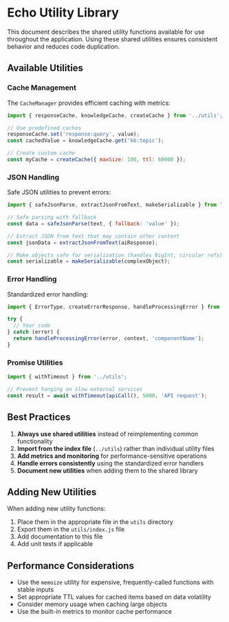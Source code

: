 # Echo Utility Library

This document describes the shared utility functions available for use throughout the application. Using these shared utilities ensures consistent behavior and reduces code duplication.

## Available Utilities

### Cache Management

The `CacheManager` provides efficient caching with metrics:

```javascript
import { responseCache, knowledgeCache, createCache } from '../utils';

// Use predefined caches
responseCache.set('response:query', value);
const cachedValue = knowledgeCache.get('kb:topic');

// Create custom cache
const myCache = createCache({ maxSize: 100, ttl: 60000 });
```

### JSON Handling

Safe JSON utilities to prevent errors:

```javascript
import { safeJsonParse, extractJsonFromText, makeSerializable } from '../utils';

// Safe parsing with fallback
const data = safeJsonParse(text, { fallback: 'value' });

// Extract JSON from text that may contain other content
const jsonData = extractJsonFromText(aiResponse);

// Make objects safe for serialization (handles BigInt, circular refs)
const serializable = makeSerializable(complexObject);
```

### Error Handling

Standardized error handling:

```javascript
import { ErrorType, createErrorResponse, handleProcessingError } from '../utils';

try {
  // Your code
} catch (error) {
  return handleProcessingError(error, context, 'componentName');
}
```

### Promise Utilities

```javascript
import { withTimeout } from '../utils';

// Prevent hanging on slow external services
const result = await withTimeout(apiCall(), 5000, 'API request');
```

## Best Practices

1. **Always use shared utilities** instead of reimplementing common functionality
2. **Import from the index file** (`../utils`) rather than individual utility files
3. **Add metrics and monitoring** for performance-sensitive operations
4. **Handle errors consistently** using the standardized error handlers
5. **Document new utilities** when adding them to the shared library

## Adding New Utilities

When adding new utility functions:

1. Place them in the appropriate file in the `utils` directory
2. Export them in the `utils/index.js` file
3. Add documentation to this file
4. Add unit tests if applicable

## Performance Considerations

- Use the `memoize` utility for expensive, frequently-called functions with stable inputs
- Set appropriate TTL values for cached items based on data volatility
- Consider memory usage when caching large objects
- Use the built-in metrics to monitor cache performance
